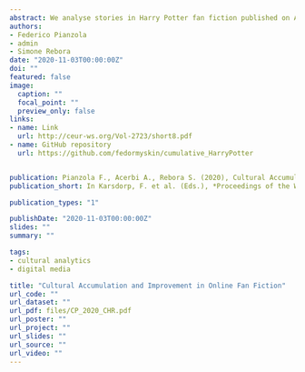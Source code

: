 ```yaml
---
abstract: We analyse stories in Harry Potter fan fiction published on Archive of Our Own (AO3), using concepts from cultural evolution. In particular, we focus on cumulative cultural evolution, that is, the idea that cultural systems improve with time, drawing on previous innovations. In this study we examine two features of cumulative culture, accumulation and improvement. First, we show that stories in Harry Potter's fan fiction accumulate cultural traits - unique tags, in our analysis - through time, both globally and at the level of single stories. Second, more recent stories are also liked more by readers than earlier stories. Our research illustrates the potential of the combination of cultural evolution theory and digital literary studies, and it paves the way for the study of the effects of online digital media on cultural cumulation.
authors:
- Federico Pianzola
- admin
- Simone Rebora
date: "2020-11-03T00:00:00Z"
doi: ""
featured: false
image:
  caption: ""
  focal_point: ""
  preview_only: false
links:
- name: Link
  url: http://ceur-ws.org/Vol-2723/short8.pdf
- name: GitHub repository
  url: https://github.com/fedormyskin/cumulative_HarryPotter


publication: Pianzola F., Acerbi A., Rebora S. (2020), Cultural Accumulation and Improvement in Online Fan Fiction, in Karsdorp, F. et al. (Eds.), *Proceedings of the Workshop on Computational Humanities Research*, CEUR-WS, pp. 2 - 11
publication_short: In Karsdorp, F. et al. (Eds.), *Proceedings of the Workshop on Computational Humanities Research*, CEUR-WS, pp. 2 - 11

publication_types: "1"

publishDate: "2020-11-03T00:00:00Z"
slides: ""
summary: ""

tags:
- cultural analytics
- digital media

title: "Cultural Accumulation and Improvement in Online Fan Fiction"
url_code: ""
url_dataset: ""
url_pdf: files/CP_2020_CHR.pdf
url_poster: ""
url_project: ""
url_slides: ""
url_source: ""
url_video: ""
---
```


